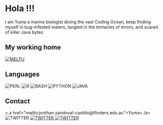 # Hola !!!

I am Yuma a marine biologist diving the vast Coding Ocean, keep finding myself in bug-infested waters, tangled in the tentacles of errors, and scared of killer Java bytes.


## My working home 
  
  
<picture>
  <a href="https://molecularecology.flinders.edu.au/" target="_blank"><img alt="MELFU" src="https://github.com/Yuma248/Yuma248/assets/19339965/a973f79f-3236-4154-8e65-0f19c4010ff9"></a>
</picture>

  



## Languages  
    
   
<picture float="left">
  <img alt="PERL" src="https://github.com/Yuma248/Yuma248/assets/19339965/02d24c49-24fb-46bd-b62b-e104b7e4f25a">
</picture>
<picture float="left">
  <img alt="R" src="https://github.com/Yuma248/Yuma248/assets/19339965/e472ef95-9fd6-4b83-913e-50fb64d23181">
</picture>
<picture float="left">
  <img alt="BASH" src="https://github.com/Yuma248/Yuma248/assets/19339965/a3ab8934-3c40-4bc4-bd47-f167d1504024">
</picture>
<picture float="left">
  <img alt="PYTHON" src="https://github.com/Yuma248/Yuma248/assets/19339965/cbac7518-e280-4563-8fda-3a1f57866b24">
</picture>
<picture float="left">
  <img alt="JAVA" src="https://github.com/Yuma248/Yuma248/assets/19339965/ca8f807f-ab62-453e-a910-628fb664077f">
</picture>

## Contact
<picture float="left">
  < a href="mailto:jonthan.sandoval-castillo@flinders.edu.au">Yuma< /a><img alt="TWITTER" src="https://github.com/Yuma248/Yuma248/assets/19339965/fd5d9341-1cdc-45b8-890a-58d864d870b8">
</picture>
<picture float="left">
  <a href="https://twitter.com/Yuma_More" target="_blank"><img alt="TWITTER" src="https://github.com/Yuma248/Yuma248/assets/19339965/e9a5c4b1-3a1f-4084-a1ae-331f545451bf">
</picture>
<picture float="left">
  <a href="https://www.facebook.com/yumamore" target="_blank"><img alt="TWITTER" src="https://github.com/Yuma248/Yuma248/assets/19339965/38cbb9ce-fa46-450e-ba16-2530b8b47f1d">
</picture>

